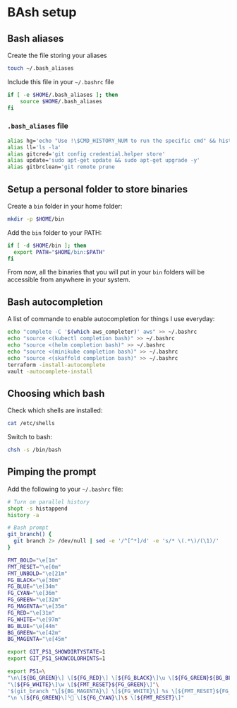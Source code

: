 # BAsh setup

## Bash aliases

Create the file storing your aliases

```bash
touch ~/.bash_aliases
```

Include this file in your `~/.bashrc` file

```bash
if [ -e $HOME/.bash_aliases ]; then
    source $HOME/.bash_aliases
fi
```

### `.bash_aliases` file

```bash
alias hg='echo "Use !\$CMD_HISTORY_NUM to run the specific cmd" && history|grep'
alias ll='ls -la'
alias gitcred='git config credential.helper store'
alias update='sudo apt-get update && sudo apt-get upgrade -y'
alias gitbrclean='git remote prune
```

## Setup a personal folder to store binaries

Create a `bin` folder in your home folder:

```bash
mkdir -p $HOME/bin
```

Add the `bin` folder to your PATH:

```bash
if [ -d $HOME/bin ]; then
  export PATH="$HOME/bin:$PATH"
fi
```

From now, all the binaries that you will put in your `bin` folders will be accessible from anywhere in your system.

## Bash autocompletion

A list of commande to enable autocompletion for things I use everyday:

```bash
echo "complete -C '$(which aws_completer)' aws" >> ~/.bashrc
echo "source <(kubectl completion bash)" >> ~/.bashrc
echo "source <(helm completion bash)" >> ~/.bashrc
echo "source <(minikube completion bash)" >> ~/.bashrc
echo "source <(skaffold completion bash)" >> ~/.bashrc
terraform -install-autocomplete
vault -autocomplete-install
```

## Choosing which bash

Check which shells are installed:

```bash
cat /etc/shells
```

Switch to bash:

```bash
chsh -s /bin/bash
```

## Pimping the prompt

Add the following to your `~/.bashrc` file:

```bash
# Turn on parallel history
shopt -s histappend
history -a

# Bash prompt
git_branch() {
  git branch 2> /dev/null | sed -e '/^[^*]/d' -e 's/* \(.*\)/(\1)/'
}

FMT_BOLD="\e[1m"
FMT_RESET="\e[0m"
FMT_UNBOLD="\e[21m"
FG_BLACK="\e[30m"
FG_BLUE="\e[34m"
FG_CYAN="\e[36m"
FG_GREEN="\e[32m"
FG_MAGENTA="\e[35m"
FG_RED="\e[31m"
FG_WHITE="\e[97m"
BG_BLUE="\e[44m"
BG_GREEN="\e[42m"
BG_MAGENTA="\e[45m"

export GIT_PS1_SHOWDIRTYSTATE=1
export GIT_PS1_SHOWCOLORHINTS=1

export PS1=\
"\n\[${BG_GREEN}\] \[${FG_RED}\] \[${FG_BLACK}\]\u \[${FG_GREEN}${BG_BLUE}\] "\
"\[${FG_WHITE}\]\w \[${FMT_RESET}${FG_GREEN}\]"\
'$(git_branch "\[${BG_MAGENTA}\] \[${FG_WHITE}\] %s \[${FMT_RESET}${FG_MAGENTA}\]")'\
"\n \[${FG_GREEN}\]╰ \[${FG_CYAN}\]\$ \[${FMT_RESET}\]"
```
